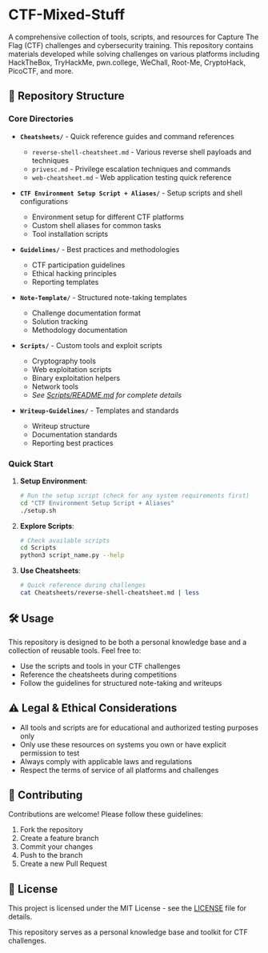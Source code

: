 # CTF-Mixed-Stuff

A comprehensive collection of tools, scripts, and resources for Capture The Flag (CTF) challenges and cybersecurity training. This repository contains materials developed while solving challenges on various platforms including HackTheBox, TryHackMe, pwn.college, WeChall, Root-Me, CryptoHack, PicoCTF, and more.

## 📁 Repository Structure

### Core Directories

- **`Cheatsheets/`** - Quick reference guides and command references
  - `reverse-shell-cheatsheet.md` - Various reverse shell payloads and techniques
  - `privesc.md` - Privilege escalation techniques and commands
  - `web-cheatsheet.md` - Web application testing quick reference

- **`CTF Environment Setup Script + Aliases/`** - Setup scripts and shell configurations
  - Environment setup for different CTF platforms
  - Custom shell aliases for common tasks
  - Tool installation scripts

- **`Guidelines/`** - Best practices and methodologies
  - CTF participation guidelines
  - Ethical hacking principles
  - Reporting templates

- **`Note-Template/`** - Structured note-taking templates
  - Challenge documentation format
  - Solution tracking
  - Methodology documentation

- **`Scripts/`** - Custom tools and exploit scripts
  - Cryptography tools
  - Web exploitation scripts
  - Binary exploitation helpers
  - Network tools
  - *See [Scripts/README.md](Scripts/README.md) for complete details*

- **`Writeup-Guidelines/`** - Templates and standards
  - Writeup structure
  - Documentation standards
  - Reporting best practices

### Quick Start

1. **Setup Environment**:
   ```bash
   # Run the setup script (check for any system requirements first)
   cd "CTF Environment Setup Script + Aliases"
   ./setup.sh
   ```

2. **Explore Scripts**:
   ```bash
   # Check available scripts
   cd Scripts
   python3 script_name.py --help
   ```

3. **Use Cheatsheets**:
   ```bash
   # Quick reference during challenges
   cat Cheatsheets/reverse-shell-cheatsheet.md | less
   ```

## 🛠️ Usage

This repository is designed to be both a personal knowledge base and a collection of reusable tools. Feel free to:
- Use the scripts and tools in your CTF challenges
- Reference the cheatsheets during competitions
- Follow the guidelines for structured note-taking and writeups

## ⚠️ Legal & Ethical Considerations

- All tools and scripts are for educational and authorized testing purposes only
- Only use these resources on systems you own or have explicit permission to test
- Always comply with applicable laws and regulations
- Respect the terms of service of all platforms and challenges

## 🤝 Contributing

Contributions are welcome! Please follow these guidelines:
1. Fork the repository
2. Create a feature branch
3. Commit your changes
4. Push to the branch
5. Create a new Pull Request

## 📄 License

This project is licensed under the MIT License - see the [LICENSE](LICENSE) file for details.

This repository serves as a personal knowledge base and toolkit for CTF challenges.
